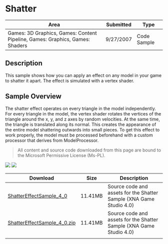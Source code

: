 # Shatter

|Area|Submitted|Type|
|-|-|-|
Games: 3D Graphics, Games: Content Pipeline, Games: Graphics, Games: Shaders|9/27/2007|Code Sample

## Description

This sample shows how you can apply an effect on any model in your game to shatter it apart. The effect is simulated with a vertex shader.

## Sample Overview

The shatter effect operates on every triangle in the model independently. For every triangle in the model, the vertex shader rotates the vertices of the triangle around the x, y, and z axes by random velocities. At the same time, the triangle is translated along its normal. This creates the appearance of the entire model shattering outwards into small pieces. To get this effect to work properly, the model must be processed beforehand with a custom processor that derives from ModelProcessor.

> All content and source code downloaded from this page are bound to the Microsoft Permissive License (Ms-PL).

![](https://github.com/simondarksidej/XNAGameStudio/blob/master/Images/XNA_ShatterEffect_01_small.jpg?raw=true)
![](https://github.com/simondarksidej/XNAGameStudio/blob/master/Images/XNA_ShatterEffect_02_small.jpg?raw=true)

Download | Size | Description
---|---|---|
[ShatterEffectSample_4_0](https://github.com/simondarksidej/XNAGameStudio/tree/master/Samples/ShatterEffectSample_4_0) | 11.41MB | Source code and assets for the Shatter Sample (XNA Game Studio 4.0)
[ShatterEffectSample_4_0.zip](https://github.com/simondarksidej/XNAGameStudioZips/raw/zips/ShatterEffectSample_4_0.zip) | 11.41MB | Source code and assets for the Shatter Sample (XNA Game Studio 4.0)
||||
